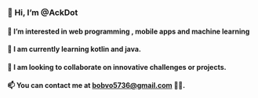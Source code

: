
### 👋 Hi, I’m @AckDot
#### 👀 I’m interested in web programming , mobile apps and machine learning
#### 🌱 I am currently learning kotlin and java.
#### 💞️ I am looking to collaborate on innovative challenges or projects. 
#### 📫 You can contact me at bobvo5736@gmail.com 🧐🍷.

<!---
AckDot/AckDot is a ✨ special ✨ repository because its `README.md` (this file) appears on your GitHub profile.
You can click the Preview link to take a look at your changes.
--->
